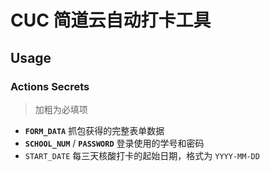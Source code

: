 # CUC 简道云自动打卡工具

## Usage

### Actions Secrets

> 加粗为必填项

- **`FORM_DATA`** 抓包获得的完整表单数据
- **`SCHOOL_NUM`** / **`PASSWORD`** 登录使用的学号和密码
- `START_DATE` 每三天核酸打卡的起始日期，格式为 `YYYY-MM-DD`